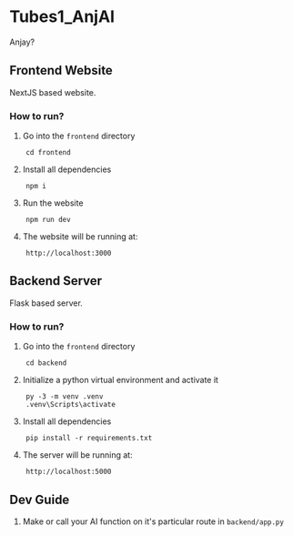 # Tubes1_AnjAI
Anjay?
## Frontend Website
NextJS based website.
### How to run?
1. Go into the `frontend` directory
```
    cd frontend
```
2. Install all dependencies
```
    npm i
```
3. Run the website
```
    npm run dev 
```
4. The website will be running at:
```
    http://localhost:3000
```

## Backend Server
Flask based server.
### How to run?
1. Go into the `frontend` directory
```
    cd backend
```
2. Initialize a python virtual environment and activate it
```
    py -3 -m venv .venv
    .venv\Scripts\activate
```
3. Install all dependencies
```
    pip install -r requirements.txt
```
4. The server will be running at:
```
    http://localhost:5000
```
## Dev Guide
1. Make or call your AI function on it's particular route in `backend/app.py`